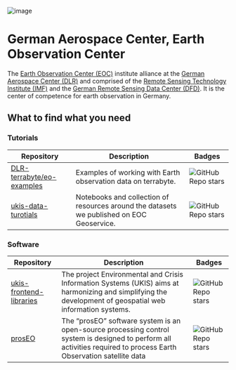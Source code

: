 ![image](https://avatars.githubusercontent.com/u/22347104?s=200&v=4) 
# German Aerospace Center, Earth Observation Center 

The [Earth Observation Center (EOC)](https://www.dlr.de/en/eoc) institute alliance at the [German Aerospace Center (DLR)](https://www.dlr.de/en) and comprised of the [Remote Sensing Technology Institute (IMF)](https://www.dlr.de/en/eoc/about-us/remote-sensing-technology-institute) and the [German Remote Sensing Data Center (DFD)](https://www.dlr.de/en/eoc/about-us/german-remote-sensing-data-center). It is the center of competence for earth observation in Germany.



## What to find what you need

### Tutorials

| Repository | Description | Badges | 
| -- | -- | -- |
| [DLR-terrabyte/eo-examples](https://github.com/DLR-terrabyte/eo-examples) | Examples of working with Earth observation data on terrabyte. | ![GitHub Repo stars](https://img.shields.io/github/stars/DLR-terrabyte/eo-examples?style=flat-square) |
| [ukis-data-turotials](https://github.com/dlr-eoc/ukis-data-tutorials) | Notebooks and collection of resources around the datasets we published on EOC Geoservice. | ![GitHub Repo stars](https://img.shields.io/github/stars/dlr-eoc/ukis-data-tutorials?style=flat-square) |

### Software

| Repository | Description | Badges 
| -- | -- | -- | 
| [ukis-frontend-libraries](https://github.com/dlr-eoc/ukis-frontend-libraries) | The project Environmental and Crisis Information Systems (UKIS) aims at harmonizing and simplifying the development of geospatial web information systems. | ![GitHub Repo stars](https://img.shields.io/github/stars/dlr-eoc/ukis-frontend-libraries?style=flat-square) |
| [prosEO](https://github.com/dlr-eoc/prosEO) | The “prosEO” software system is an open-source processing control system is designed to perform all activities required to process Earth Observation satellite data | ![GitHub Repo stars](https://img.shields.io/github/stars/dlr-eoc/prosEO?style=flat-square) |



<!--
**haugj90/haugj90** is a ✨ _special_ ✨ repository because its `README.md` (this file) appears on your GitHub profile.

Here are some ideas to get you started:

- 🔭 I’m currently working on ...
- 🌱 I’m currently learning ...
- 👯 I’m looking to collaborate on ...
- 🤔 I’m looking for help with ...
- 💬 Ask me about ...
- 📫 How to reach me: ...
- 😄 Pronouns: ...
- ⚡ Fun fact: ...
-->
